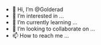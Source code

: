 - 👋 Hi, I’m @Golderad
- 👀 I’m interested in ...
- 🌱 I’m currently learning ...
- 💞️ I’m looking to collaborate on ...
- 📫 How to reach me ...

<!---
Golderad/Golderad is a ✨ special ✨ repository because its `README.md` (this file) appears on your GitHub profile.
You can click the Preview link to take a look at your changes.
--->
